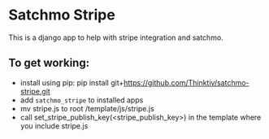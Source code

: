 # Satchmo Stripe
This is a django app to help with stripe integration and satchmo.

## To get working:

  * install using pip: pip install git+https://github.com/Thinktiv/satchmo-stripe.git
  * add `satchmo_stripe` to installed apps
  * mv stripe.js to root /template/js/stripe.js
  * call set_stripe_publish_key(<stripe_publish_key>) in the template where you include stripe.js


